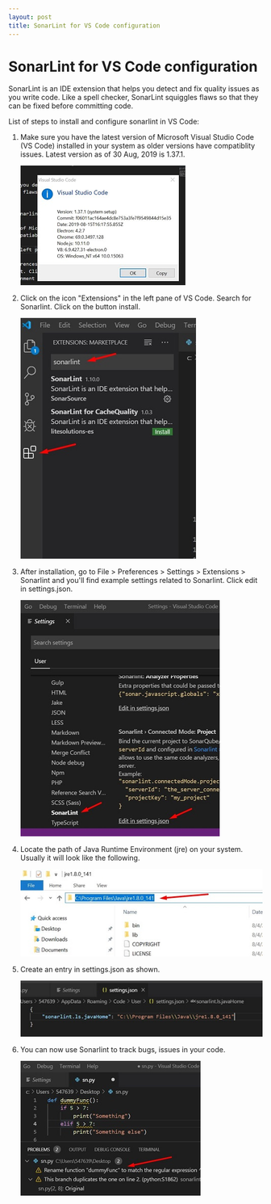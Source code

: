 ```yaml
---
layout: post
title: SonarLint for VS Code configuration
---
```


# SonarLint for VS Code configuration

SonarLint is an IDE extension that helps you detect and fix quality issues as you write code. Like a spell checker, SonarLint squiggles flaws so that they can be fixed before committing code.

List of steps to install and configure sonarlint in VS Code:

1. Make sure you have the latest version of Microsoft Visual Studio Code (VS Code) installed in your system as older versions have compatiblity issues. Latest version as of 30 Aug, 2019 is 1.37.1.
   
   ![Image](../images/version.jpg)

2. Click on the icon "Extensions" in the left pane of VS Code. Search for Sonarlint. Click on the button install.
   
   ![Image](../images/extension_search.jpg)

3. After installation, go to File > Preferences > Settings > Extensions > Sonarlint and you'll find example settings related to Sonarlint. Click edit in settings.json.
   
   ![Image](../images/settings_path.jpg)

4. Locate the path of Java Runtime Environment (jre) on your system. Usually it will look like the following.
   
   ![Image](../images/java_path.jpg)

5. Create an entry in settings.json as shown.
   
   ![Image](../images/settings.jpg)

6. You can now use Sonarlint to track bugs, issues in your code.
   
   ![Image](../images/sonarworking.jpg)


